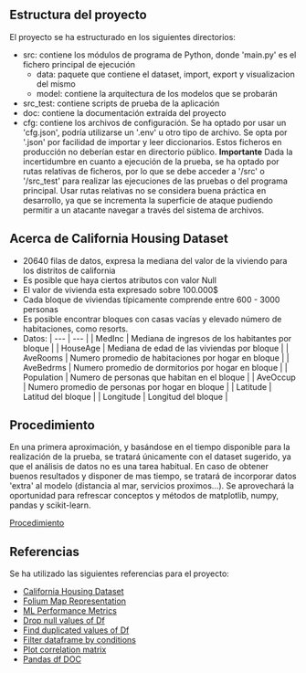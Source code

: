 ## Estructura del proyecto
El proyecto se ha estructurado en los siguientes directorios:
- src: contiene los módulos de programa de Python, donde 'main.py' es el fichero principal de ejecución
    - data: paquete que contiene el dataset, import, export y visualizacion del mismo
    - model: contiene la arquitectura de los modelos que se probarán
- src_test: contiene scripts de prueba de la aplicación
- doc: contiene la documentación extraída del proyecto
- cfg: contiene los archivos de configuración. Se ha optado por usar un 'cfg.json', podría utilizarse un '.env' u otro tipo de archivo. Se opta por '.json' por facilidad de importar y leer diccionarios. Estos ficheros en producción no deberían estar en directorio público.
**Importante** Dada la incertidumbre en cuanto a ejecución de la prueba, se ha optado por rutas relativas de ficheros, por lo que se debe acceder a '/src' o '/src_test' para realizar las ejecuciones de las pruebas o del programa principal. Usar rutas relativas no se considera buena práctica en desarrollo, ya que se incrementa la superficie de ataque pudiendo permitir a un atacante navegar a través del sistema de archivos.

## Acerca de California Housing Dataset
- 20640 filas de datos, expresa la mediana del valor de la viviendo para los distritos de california
- Es posible que haya ciertos atributos con valor Null
- El valor de vivienda esta expresado sobre 100.000$
- Cada bloque de viviendas típicamente comprende entre 600 - 3000 personas
- Es posible encontrar bloques con casas vacías y elevado número de habitaciones, como resorts.
- Datos:
    | --- | --- |
    | MedInc | Mediana de ingresos de los habitantes por bloque |
    | HouseAge | Mediana de edad de las viviendas por bloque |
    | AveRooms | Numero promedio de habitaciones por hogar en bloque |
    | AveBedrms | Numero promedio de dormitorios por hogar en bloque |
    | Population | Numero de personas que habitan en el bloque |
    | AveOccup | Numero promedio de personas por hogar en bloque |
    | Latitude | Latitud del bloque |
    | Longitude | Longitud del bloque | 

## Procedimiento
En una primera aproximación, y basándose en el tiempo disponible para la realización de la prueba, se tratará únicamente con el dataset sugerido, ya que el análisis de datos no es una tarea habitual. En caso de obtener buenos resultados y disponer de mas tiempo, se tratará de incorporar datos 'extra' al modelo (distancia al mar, servicios proximos...). Se aprovechará la oportunidad para refrescar conceptos y métodos de matplotlib, numpy, pandas y scikit-learn.

[Procedimiento](doc/proc/primera_aproximacion.md)

## Referencias
Se ha utilizado las siguientes referencias para el proyecto:
- [California Housing Dataset](https://scikit-learn.org/stable/modules/generated/sklearn.datasets.fetch_california_housing.html)
- [Folium Map Representation](https://python-visualization.github.io/folium/latest/getting_started.html)
- [ML Performance Metrics](https://neptune.ai/blog/performance-metrics-in-machine-learning-complete-guide)
- [Drop null values of Df](https://pandas.pydata.org/docs/reference/api/pandas.DataFrame.dropna.html)
- [Find duplicated values of Df](https://pandas.pydata.org/docs/reference/api/pandas.DataFrame.duplicated.html)
- [Filter dataframe by conditions](https://pandas.pydata.org/docs/reference/api/pandas.DataFrame.loc.html)
- [Plot correlation matrix](https://stackoverflow.com/questions/29432629/plot-correlation-matrix-using-pandas)
- [Pandas df DOC](https://pandas.pydata.org/docs/reference/api/pandas.DataFrame.html)